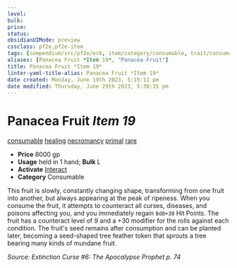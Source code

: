 ```yaml
---
level:
bulk:
price:
status:
obsidianUIMode: preview
cssclass: pf2e,pf2e-item
tags: [compendium/src/pf2e/ec6, item/category/consumable, trait/consumable, trait/healing, trait/necromancy, trait/primal, trait/rare]
aliases: [Panacea Fruit *Item 19*, "Panacea Fruit"]
title: Panacea Fruit *Item 19*
linter-yaml-title-alias: Panacea Fruit *Item 19*
date created: Monday, June 19th 2023, 5:15:11 pm
date modified: Thursday, June 29th 2023, 5:30:35 pm
---
```


# Panacea Fruit *Item 19*

[consumable](rules/traits/consumable.md) [healing](rules/traits/healing.md) [necromancy](rules/traits/necromancy.md) [primal](rules/traits/primal.md) [rare](rules/traits/rare.md)  

- **Price** 8000 gp
- **Usage** held in 1 hand; **Bulk** L
- **Activate** [Interact](rules/actions/interact.md)
- **Category** Consumable

This fruit is slowly, constantly changing shape, transforming from one fruit into another, but always appearing at the peak of ripeness. When you consume the fruit, it attempts to counteract all curses, diseases, and poisons affecting you, and you immediately regain `8d8+30` Hit Points. The fruit has a counteract level of 9 and a +30 modifier for the rolls against each condition. The fruit's seed remains after consumption and can be planted later, becoming a seed-shaped tree feather token that sprouts a tree bearing many kinds of mundane fruit.

*Source: Extinction Curse #6: The Apocalypse Prophet p. 74*
